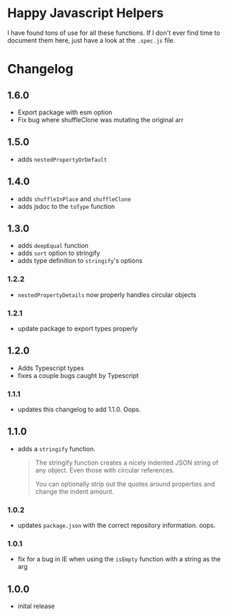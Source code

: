 # Happy Javascript Helpers

I have found tons of use for all these functions. If I don't ever find time to document them here, just have a look at the `.spec.js` file.

# Changelog

## 1.6.0

- Export package with esm option
- Fix bug where shuffleClone was mutating the original arr

## 1.5.0

- adds `nestedPropertyOrDefault`

## 1.4.0

- adds `shuffleInPlace` and `shuffleClone`
- adds jsdoc to the `toType` function

## 1.3.0

- adds `deepEqual` function
- adds `sort` option to stringify
- adds type definition to `stringify`'s options

### 1.2.2

- `nestedPropertyDetails` now properly handles circular objects

### 1.2.1

- update package to export types properly

## 1.2.0

- Adds Typescript types
- fixes a couple bugs caught by Typescript

### 1.1.1

- updates this changelog to add 1.1.0. Oops.

## 1.1.0

- adds a `stringify` function.
  > The stringify function creates a nicely indented JSON string of any object. Even those with circular references.
  >
  > You can optionally strip out the quotes around properties and change the indent amount.

### 1.0.2

- updates `package.json` with the correct repository information. oops.

### 1.0.1

- fix for a bug in IE when using the `isEmpty` function with a string as the arg

## 1.0.0

- inital release
